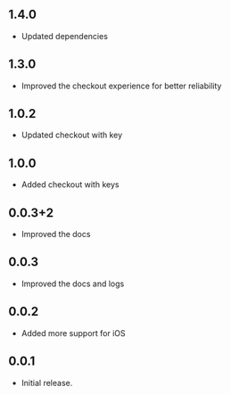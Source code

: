 ## 1.4.0

* Updated dependencies

## 1.3.0

* Improved the checkout experience for better reliability

## 1.0.2

* Updated checkout with key

## 1.0.0

* Added checkout with keys

## 0.0.3+2

* Improved the docs

## 0.0.3

* Improved the docs and logs

## 0.0.2

* Added more support for iOS

## 0.0.1

* Initial release.
